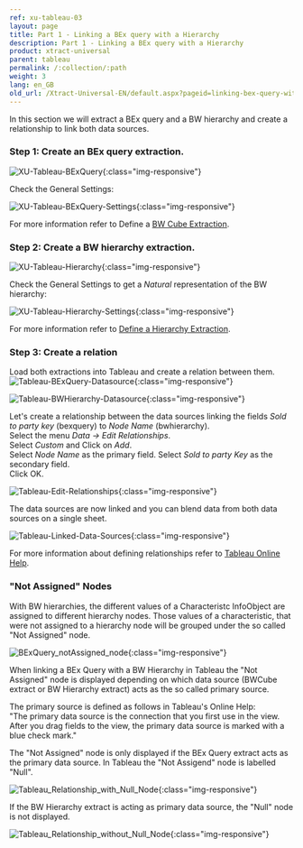 ```yaml
---
ref: xu-tableau-03
layout: page
title: Part 1 - Linking a BEx query with a Hierarchy
description: Part 1 - Linking a BEx query with a Hierarchy
product: xtract-universal
parent: tableau
permalink: /:collection/:path
weight: 3
lang: en_GB
old_url: /Xtract-Universal-EN/default.aspx?pageid=linking-bex-query-with-hierarchy
---
```


In this section we will extract a BEx query and a BW hierarchy and create a relationship to link both data sources.

### Step 1: Create an BEx query extraction. 

![XU-Tableau-BExQuery](/img/content/XU-Tableau-BExQuery.png){:class="img-responsive"}

Check the General Settings:

![XU-Tableau-BExQuery-Settings](/img/content/XU-Tableau-BExQuery-Settings.png){:class="img-responsive"}

For more information refer to Define a [BW Cube Extraction](). 

### Step 2: Create a BW hierarchy extraction. 

![XU-Tableau-Hierarchy](/img/content/XU-Tableau-Hierarchy.png){:class="img-responsive"}

Check the General Settings to get a *Natural* representation of the BW hierarchy:

![XU-Tableau-Hierarchy-Settings](/img/content/XU-Tableau-Hierarchy-Settings.png){:class="img-responsive"}

For more information refer to [Define a Hierarchy Extraction](../../bw-hierarchies/hierarchy-extraction-define).

### Step 3: Create a relation

Load both extractions into Tableau and create a relation between them.
![Tableau-BExQuery-Datasource](/img/content/Tableau-BExQuery-Datasource.png){:class="img-responsive"}

![Tableau-BWHierarchy-Datasource](/img/content/Tableau-BWHierarchy-Datasource.png){:class="img-responsive"}

Let's create a relationship between the data sources linking the fields *Sold to party key* (bexquery) to *Node Name* (bwhierarchy).<br> 
Select the menu *Data -> Edit Relationships*.<br>
Select *Custom* and Click on *Add*.<br>
Select *Node Name* as the primary field. Select *Sold to party Key* as the secondary field.<br>
Click OK. 

![Tableau-Edit-Relationships](/img/content/Tableau-Edit-Relationships.png){:class="img-responsive"}

The data sources are now linked and you can blend data from both data sources on a single sheet. 

![Tableau-Linked-Data-Sources](/img/content/Tableau-Linked-Data-Sources.png){:class="img-responsive"}

For more information about defining relationships refer to [Tableau Online Help](https://www.tableau.com/support/help).

### "Not Assigned" Nodes
With BW hierarchies, the different values of a Characteristc InfoObject are assigned to different hierarchy nodes. Those values of a characteristic, that were not assigned to a hierarchy node will be grouped under the so called "Not Assigned" node.

![BExQuery_notAssigned_node](/img/content/BExQuery_notAssigned_node.png){:class="img-responsive"}

When linking a BEx Query with a BW Hierarchy in Tableau the "Not Assigned" node is displayed depending on which data source (BWCube extract or BW Hierarchy extract) acts as the so called primary source.

The primary source is defined as follows in Tableau's Online Help:<br>
"The primary data source is the connection that you first use in the view. After you drag fields to the view, the primary data source is marked with a blue check mark."

The "Not Assigned" node is only displayed if the BEx Query extract acts as the primary data source. In Tableau the "Not Assigend" node is labelled "Null".

![Tableau_Relationship_with_Null_Node](/img/content/Tableau_Relationship_with_Null_Node.png){:class="img-responsive"}

If the BW Hierarchy extract is acting as primary data source, the "Null" node is not displayed.

![Tableau_Relationship_without_Null_Node](/img/content/Tableau_Relationship_without_Null_Node.png){:class="img-responsive"}

